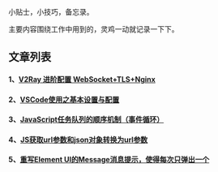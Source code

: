 小贴士，小技巧，备忘录。

主要内容围绕工作中用到的，灵鸡一动就记录一下下。

## 文章列表

#### 1、[V2Ray 进阶配置 WebSocket+TLS+Nginx](https://github.com/pengbeirong/x-tips/issues/1)

#### 2、[VSCode使用之基本设置与配置](https://github.com/pengbeirong/x-tips/issues/2)

#### 3、[JavaScript任务队列的顺序机制（事件循环）](https://github.com/pengbeirong/x-tips/issues/3)

#### 4、[JS获取url参数和json对象转换为url参数](https://github.com/pengbeirong/x-tips/issues/4)

#### 5、[重写Element UI的Message消息提示，使得每次只弹出一个](https://github.com/pengbeirong/x-tips/issues/5)
